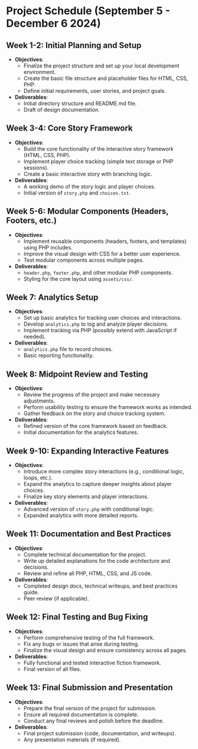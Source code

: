 # Project Schedule (September 5 - December 6 2024)

## **Week 1-2: Initial Planning and Setup**
- **Objectives**: 
  - Finalize the project structure and set up your local development environment.
  - Create the basic file structure and placeholder files for HTML, CSS, PHP.
  - Define initial requirements, user stories, and project goals.
- **Deliverables**: 
  - Initial directory structure and README.md file.
  - Draft of design documentation.

## **Week 3-4: Core Story Framework**
- **Objectives**: 
  - Build the core functionality of the interactive story framework (HTML, CSS, PHP).
  - Implement player choice tracking (simple text storage or PHP sessions).
  - Create a basic interactive story with branching logic.
- **Deliverables**:
  - A working demo of the story logic and player choices.
  - Initial version of `story.php` and `choices.txt`.

## **Week 5-6: Modular Components (Headers, Footers, etc.)**
- **Objectives**: 
  - Implement reusable components (headers, footers, and templates) using PHP includes.
  - Improve the visual design with CSS for a better user experience.
  - Test modular components across multiple pages.
- **Deliverables**:
  - `header.php`, `footer.php`, and other modular PHP components.
  - Styling for the core layout using `assets/css/`.

## **Week 7: Analytics Setup**
- **Objectives**: 
  - Set up basic analytics for tracking user choices and interactions.
  - Develop `analytics.php` to log and analyze player decisions.
  - Implement tracking via PHP (possibly extend with JavaScript if needed).
- **Deliverables**:
  - `analytics.php` file to record choices.
  - Basic reporting functionality.

## **Week 8: Midpoint Review and Testing**
- **Objectives**:
  - Review the progress of the project and make necessary adjustments.
  - Perform usability testing to ensure the framework works as intended.
  - Gather feedback on the story and choice tracking system.
- **Deliverables**:
  - Refined version of the core framework based on feedback.
  - Initial documentation for the analytics features.

## **Week 9-10: Expanding Interactive Features**
- **Objectives**:
  - Introduce more complex story interactions (e.g., conditional logic, loops, etc.).
  - Expand the analytics to capture deeper insights about player choices.
  - Finalize key story elements and player interactions.
- **Deliverables**:
  - Advanced version of `story.php` with conditional logic.
  - Expanded analytics with more detailed reports.

## **Week 11: Documentation and Best Practices**
- **Objectives**:
  - Complete technical documentation for the project.
  - Write up detailed explanations for the code architecture and decisions.
  - Review and refine all PHP, HTML, CSS, and JS code.
- **Deliverables**:
  - Completed design docs, technical writeups, and best practices guide.
  - Peer review (if applicable).

## **Week 12: Final Testing and Bug Fixing**
- **Objectives**:
  - Perform comprehensive testing of the full framework.
  - Fix any bugs or issues that arise during testing.
  - Finalize the visual design and ensure consistency across all pages.
- **Deliverables**:
  - Fully functional and tested interactive fiction framework.
  - Final version of all files.

## **Week 13: Final Submission and Presentation**
- **Objectives**:
  - Prepare the final version of the project for submission.
  - Ensure all required documentation is complete.
  - Conduct any final reviews and polish before the deadline.
- **Deliverables**:
  - Final project submission (code, documentation, and writeups).
  - Any presentation materials (if required).